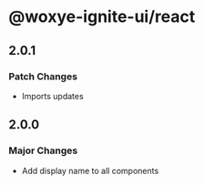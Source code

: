 # @woxye-ignite-ui/react

## 2.0.1

### Patch Changes

- Imports updates

## 2.0.0

### Major Changes

- Add display name to all components

